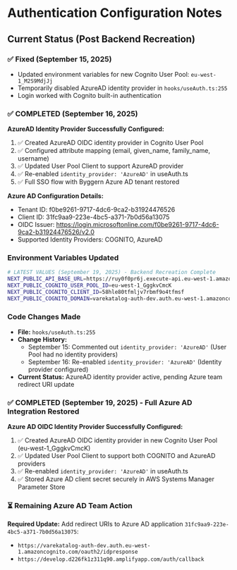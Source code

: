 # Authentication Configuration Notes

## Current Status (Post Backend Recreation)

### ✅ Fixed (September 15, 2025)
- Updated environment variables for new Cognito User Pool: `eu-west-1_M2S9MdjJj`
- Temporarily disabled AzureAD identity provider in `hooks/useAuth.ts:255`
- Login worked with Cognito built-in authentication

### ✅ COMPLETED (September 16, 2025)
**AzureAD Identity Provider Successfully Configured:**
1. ✅ Created AzureAD OIDC identity provider in Cognito User Pool
2. ✅ Configured attribute mapping (email, given_name, family_name, username)
3. ✅ Updated User Pool Client to support AzureAD provider
4. ✅ Re-enabled `identity_provider: 'AzureAD'` in useAuth.ts
5. ✅ Full SSO flow with Byggern Azure AD tenant restored

**Azure AD Configuration Details:**
- Tenant ID: f0be9261-9717-4dc6-9ca2-b31924476526
- Client ID: 31fc9aa9-223e-4bc5-a371-7b0d56a13075
- OIDC Issuer: https://login.microsoftonline.com/f0be9261-9717-4dc6-9ca2-b31924476526/v2.0
- Supported Identity Providers: COGNITO, AzureAD

### Environment Variables Updated
```bash
# LATEST VALUES (September 19, 2025) - Backend Recreation Complete
NEXT_PUBLIC_API_BASE_URL=https://ruy0f0pr6j.execute-api.eu-west-1.amazonaws.com/dev
NEXT_PUBLIC_COGNITO_USER_POOL_ID=eu-west-1_GggkvCmcK
NEXT_PUBLIC_COGNITO_CLIENT_ID=58hle80tfmljv7rbmf9o4tfmsf
NEXT_PUBLIC_COGNITO_DOMAIN=varekatalog-auth-dev.auth.eu-west-1.amazoncognito.com
```

### Code Changes Made
- **File:** `hooks/useAuth.ts:255`
- **Change History:**
  - September 15: Commented out `identity_provider: 'AzureAD'` (User Pool had no identity providers)
  - September 16: Re-enabled `identity_provider: 'AzureAD'` (Identity provider configured)
- **Current Status:** AzureAD identity provider active, pending Azure team redirect URI update

### ✅ COMPLETED (September 19, 2025) - Full Azure AD Integration Restored
**Azure AD OIDC Identity Provider Successfully Configured:**
1. ✅ Created AzureAD OIDC identity provider in new Cognito User Pool (eu-west-1_GggkvCmcK)
2. ✅ Updated User Pool Client to support both COGNITO and AzureAD providers
3. ✅ Re-enabled `identity_provider: 'AzureAD'` in useAuth.ts
4. ✅ Stored Azure AD client secret securely in AWS Systems Manager Parameter Store

### ⏳ Remaining Azure AD Team Action
**Required Update:** Add redirect URIs to Azure AD application `31fc9aa9-223e-4bc5-a371-7b0d56a13075`:
- `https://varekatalog-auth-dev.auth.eu-west-1.amazoncognito.com/oauth2/idpresponse`
- `https://develop.d226fk1z311q90.amplifyapp.com/auth/callback`